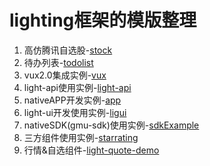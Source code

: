 # lighting框架的模版整理

1. 高仿腾讯自选股-[stock](./stock)
2. 待办列表-[todolist](./todolist)
3. vux2.0集成实例-[vux](./vux)
4. light-api使用实例-[light-api](./light-api)
5. nativeAPP开发实例-[app](./app)
6. light-ui开发使用实例-[ligui](./ligui)
7. nativeSDK(gmu-sdk)使用实例-[sdkExample](./sdkExample)
8. 三方组件使用实例-[starrating](./starrating)
9. 行情&自选组件-[light-quote-demo](./light-quote-demo)